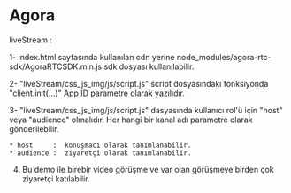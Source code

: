 # Agora

liveStream :

 1- index.html sayfasında kullanılan cdn yerine node_modules/agora-rtc-sdk/AgoraRTCSDK.min.js sdk dosyası kullanılabilir.
 
 2- "liveStream/css_js_img/js/script.js" script dosyasındaki fonksiyonda "client.init(...)" App ID parametre olarak yazılıdır.
 
 3- "liveStream/css_js_img/js/script.js" dasyasında kullanıcı rol'ü için "host" veya "audience" olmalıdır. Her hangi bir kanal adı parametre olarak gönderilebilir.
 
    * host     :  konuşmacı olarak tanımlanabilir. 
    * audience :  ziyaretçi olarak tanımlanabilir. 
4. Bu demo ile birebir video görüşme ve var olan görüşmeye birden çok ziyaretçi katılabilir.
